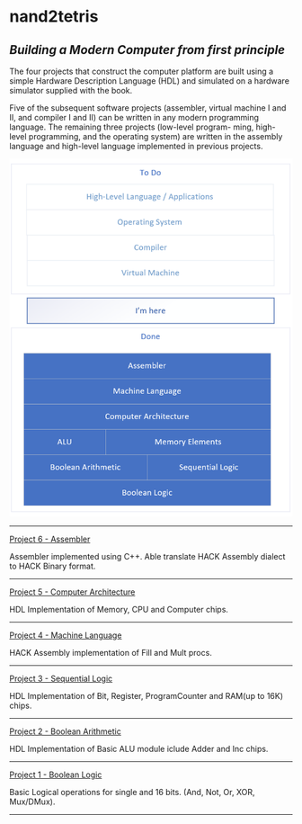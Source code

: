 # nand2tetris

*Building a Modern Computer from first principle*
---

The four projects that construct the computer platform
are built using a simple Hardware Description Language (HDL) and simulated on a
hardware simulator supplied with the book.

Five of the subsequent software projects
(assembler, virtual machine I and II, and compiler I and II) can be written in any
modern programming language. The remaining three projects (low-level program-
ming, high-level programming, and the operating system) are written in the assembly
language and high-level language implemented in previous projects.

<p align="center">
  <img src="https://github.com/asapbuddy/nand2tetris/blob/master/Images/Progress.png?raw=true">
</p>

___
[Project 6 - Assembler](https://github.com/asapbuddy/nand2tetris/tree/master/Project%206%20-%20Assembler)

Assembler implemented using C++. Able translate HACK Assembly dialect to HACK Binary format.
___
[Project 5 - Computer Architecture](https://github.com/asapbuddy/nand2tetris/tree/master/Project%205%20-%20Computer%20Architecture)

HDL Implementation of Memory, CPU and Computer chips.
___
[Project 4 - Machine Language](https://github.com/asapbuddy/nand2tetris/tree/master/Project%204%20-%20Machine%20Language)

HACK Assembly implementation of Fill and Mult procs.
___
[Project 3 - Sequential Logic](https://github.com/asapbuddy/nand2tetris/tree/master/Project%203%20-%20Sequential%20Logic)

HDL Implementation of Bit, Register, ProgramCounter and RAM(up to 16K) chips.
___
[Project 2 - Boolean Arithmetic](https://github.com/asapbuddy/nand2tetris/tree/master/Project%202%20-%20Boolean%20Arithmetic)

HDL Implementation of Basic ALU module iclude Adder and Inc chips.
___
[Project 1 - Boolean Logic](https://github.com/asapbuddy/nand2tetris/tree/master/Project%201%20-%20Boolean%20Logic)

Basic Logical operations for single and 16 bits. (And, Not, Or, XOR, Mux/DMux).
___

